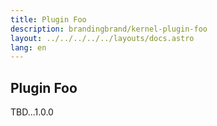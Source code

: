 ```yaml
---
title: Plugin Foo
description: brandingbrand/kernel-plugin-foo
layout: ../../../../../layouts/docs.astro
lang: en
---
```


## Plugin Foo

TBD...1.0.0
